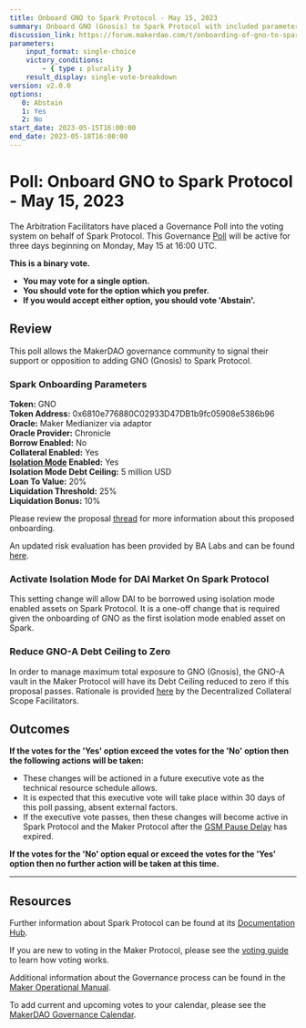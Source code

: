 ```yaml
---
title: Onboard GNO to Spark Protocol - May 15, 2023
summary: Onboard GNO (Gnosis) to Spark Protocol with included parameters. Reduce Maker GNO-A debt ceiling to zero.
discussion_link: https://forum.makerdao.com/t/onboarding-of-gno-to-spark/20831
parameters:
    input_format: single-choice
    victory_conditions:
        - { type : plurality }
    result_display: single-vote-breakdown
version: v2.0.0
options:
   0: Abstain
   1: Yes
   2: No
start_date: 2023-05-15T16:00:00
end_date: 2023-05-18T16:00:00
---
```

# Poll: Onboard GNO to Spark Protocol - May 15, 2023

The Arbitration Facilitators have placed a Governance Poll into the voting system on behalf of Spark Protocol. This Governance [Poll](https://manual.makerdao.com/governance/governance-cycle/weekly-governance-cycle#weekly-governance-cycle-definitions-mip16c1) will be active for three days beginning on Monday, May 15 at 16:00 UTC.

**This is a binary vote.**
- **You may vote for a single option.**
- **You should vote for the option which you prefer.**
- **If you would accept either option, you should vote 'Abstain'.**

## Review

This poll allows the MakerDAO governance community to signal their support or opposition to adding GNO (Gnosis) to Spark Protocol.

### Spark Onboarding Parameters

**Token:** GNO  
**Token Address:** 0x6810e776880C02933D47DB1b9fc05908e5386b96  
**Oracle:** Maker Medianizer via adaptor  
**Oracle Provider:** Chronicle  
**Borrow Enabled:** No  
**Collateral Enabled:** Yes  
**[Isolation Mode](https://docs.sparkprotocol.io/developers/features/isolation-mode) Enabled:** Yes  
**Isolation Mode Debt Ceiling:** 5 million USD  
**Loan To Value:** 20%  
**Liquidation Threshold:** 25%  
**Liquidation Bonus:** 10%  

Please review the proposal [thread](https://forum.makerdao.com/t/onboarding-of-gno-to-spark/20831) for more information about this proposed onboarding.

An updated risk evaluation has been provided by BA Labs and can be found [here](https://forum.makerdao.com/t/onboarding-of-gno-to-spark/20831/9). 

### Activate Isolation Mode for DAI Market On Spark Protocol

This setting change will allow DAI to be borrowed using isolation mode enabled assets on Spark Protocol. It is a one-off change that is required given the onboarding of GNO as the first isolation mode enabled asset on Spark.

### Reduce GNO-A Debt Ceiling to Zero

In order to manage maximum total exposure to GNO (Gnosis), the GNO-A vault in the Maker Protocol will have its Debt Ceiling reduced to zero if this proposal passes. Rationale is provided [here](https://forum.makerdao.com/t/onboarding-of-gno-to-spark/20831/9) by the Decentralized Collateral Scope Facilitators.

## Outcomes

**If the votes for the 'Yes' option exceed the votes for the 'No' option then the following actions will be taken:**
* These changes will be actioned in a future executive vote as the technical resource schedule allows.
* It is expected that this executive vote will take place within 30 days of this poll passing, absent external factors.
* If the executive vote passes, then these changes will become active in Spark Protocol and the Maker Protocol after the [GSM Pause Delay](https://manual.makerdao.com/parameter-index/core/param-gsm-pause-delay) has expired.

**If the votes for the 'No' option equal or exceed the votes for the 'Yes' option then no further action will be taken at this time.**

---

## Resources

Further information about Spark Protocol can be found at its [Documentation Hub](https://docs.sparkprotocol.io/hub/).

If you are new to voting in the Maker Protocol, please see the [voting guide](https://manual.makerdao.com/governance/voting-in-makerdao/on-chain-governance) to learn how voting works.

Additional information about the Governance process can be found in the [Maker Operational Manual](https://manual.makerdao.com).

To add current and upcoming votes to your calendar, please see the [MakerDAO Governance Calendar](https://manual.makerdao.com/makerdao/calendars/governance-calendar).
